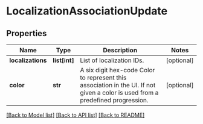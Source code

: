 # LocalizationAssociationUpdate

## Properties
Name | Type | Description | Notes
------------ | ------------- | ------------- | -------------
**localizations** | **list[int]** | List of localization IDs. | [optional] 
**color** | **str** | A six digit hex-code Color to represent this association in the UI. If not given a color is used from a predefined progression. | [optional] 

[[Back to Model list]](../README.md#documentation-for-models) [[Back to API list]](../README.md#documentation-for-api-endpoints) [[Back to README]](../README.md)

